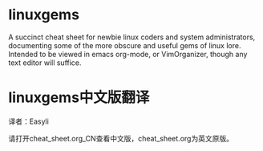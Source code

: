 # linuxgems
A succinct cheat sheet for newbie linux coders and system administrators, documenting some of the more obscure and useful gems of linux lore. Intended to be viewed in emacs org-mode, or VimOrganizer, though any text editor will suffice.

# linuxgems中文版翻译

译者：Easyli

请打开cheat_sheet.org_CN查看中文版，cheat_sheet.org为英文原版。
